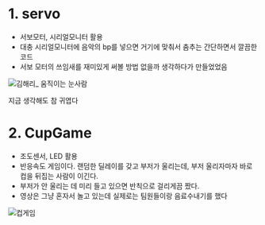# 1. servo
- 서보모터, 시리얼모니터 활용
- 대충 시리얼모니터에 음악의 bp를 넣으면 거기에 맞춰서 춤추는 간단하면서 깔끔한 코드
- 서보 모터의 쓰임새를 재미있게 써볼 방법 없을까 생각하다가 만들었었음

![김해리_ 움직이는 눈사람](https://user-images.githubusercontent.com/44926072/118507503-40b53a80-b769-11eb-8414-2d742afec67e.gif)

지금 생각해도 참 귀엽다

# 2. CupGame
- 조도센서, LED 활용
- 반응속도 게임이다. 랜덤한 딜레이를 갖고 부저가 울리는데, 부저 울리자마자 바로 컵을 뒤집는 사람이 이긴다.
- 부저가 안 울리는 데 미리 들고 있으면 반칙으로 걸리게끔 짰다.
- 영상은 그냥 혼자서 놀고 있는데 실제로는 팀원들이랑 음료수내기를 했다

![컵게임](https://user-images.githubusercontent.com/44926072/118508050-c802ae00-b769-11eb-8faa-7404cc285621.gif)

